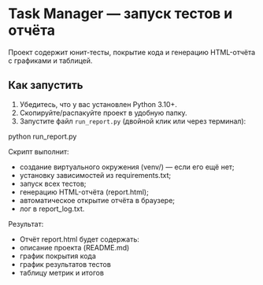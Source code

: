 # Task Manager — запуск тестов и отчёта

Проект содержит юнит-тесты, покрытие кода и генерацию HTML-отчёта с графиками и таблицей.

## Как запустить

1. Убедитесь, что у вас установлен Python 3.10+.
2. Скопируйте/распакуйте проект в удобную папку.
3. Запустите файл `run_report.py` (двойной клик или через терминал):

python run_report.py


Скрипт выполнит:
- создание виртуального окружения (venv/) — если его ещё нет;
- установку зависимостей из requirements.txt;
- запуск всех тестов;
- генерацию HTML-отчёта (report.html);
- автоматическое открытие отчёта в браузере;
- лог в report_log.txt.

Результат:
- Отчёт report.html будет содержать:
- описание проекта (README.md)
- график покрытия кода
- график результатов тестов
- таблицу метрик и итогов
